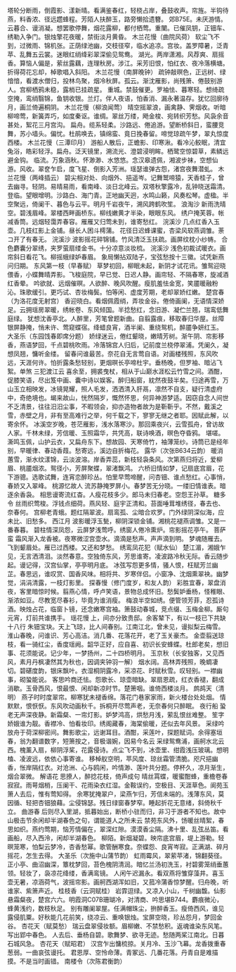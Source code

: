 <!-- { "loadSidebar": true } -->
塔轮分断雨，倒霞影、漾新晴。看满鉴春红，轻桡占岸，叠鼓收声。帘旌。半钩待燕，料香浓、径远趱蜂程。芳陌人扶醉玉，路旁懒拾遗簪。 
郊B75E。未厌游情。云暮合、谩消凝。想罢歌停舞，烟花露柳，都付栖莺。重闉。已催凤钥，正钿车、绣勒入争门。银烛擎花夜暖，禁街淡月黄昏。 
木兰花慢（曲院风荷）
软尘飞不到，过微雨、锦机张。正荫绿池幽，交枝径窄，临水追凉。宫妆。盖罗障暑，泛青苹、乱舞五云裳。迷眼红绡绛彩翠深偷见鸳鸯。 
湖光。两岸潇湘。风荐爽、扇摇香。算恼人偏是，萦丝露藕，连理秋房。涉江。采芳旧恨，怕红衣、夜冷落横塘。折得荷花忘却，棹歌唱入斜阳。 
木兰花慢（南屏晚钟）
疏钟敲暝色，正远树、绿愔愔，看渡水僧归，投林鸟聚，烟冷秋屏。孤云。渐沈雁影，尚残箫、倦鼓别游人。宫柳栖鸦未稳，露梢已挂疏星。 
重城。禁鼓催更。罗袖怯、暮寒轻。想绮疏空掩，鸾绡翳锦，鱼钥收银。兰灯。伴人夜语，怕香消、漏永著温存。犹忆回廓待月，画兰倚遍桐阴。 
木兰花慢（柳浪闻莺）
晴空摇翠浪，画禽静、霁烟收。听暗柳啼莺，新簧弄巧，如度秦讴。谁绸。翠丝万缕，飏金梭、宛转织芳愁。风袅余音甚处，絮花三月宫沟。 
扁舟。缆系轻柔。沙路远、倦追游。望断桥斜日，蛮腰竞舞，苏小墙头。偏忧。杜鹃唤去，镇绵蛮、竟日挽春留。啼觉琼疏午梦，翠丸惊度西楼。 
木兰花慢（三潭印月）
游船人散后，正蟾影、印寒湫。看冷沁鲛眠，清宜兔浴，皓彩轻浮。扁舟。泛天镜里，溯流光、澄碧浸明眸。栖鹭空惊碧草，素鳞远避金钩。 
临流。万象涵秋。怀渺渺、水悠悠。念汉皋遗佩，湘波步袜，空想仙游。风收。翠奁乍启，度飞星、倒影入芳洲。瑶瑟谁弹古怨，渚宫夜舞潜虬。 
木兰花慢（两峰插云）
碧尖相对处、向烟外、挹遥岑。记舞鹫啼猿，天香桂子，曾去幽寻。轻阴。易晴易雨，看南峰、淡日北峰云。双塔秋擎露冷，乱钟晓送霜清。 
登临。望眼增明。沙路白、海门青。正地幽天迥，水鸣山籁，风奏松琴。虚楹。半空聚远，倚阑干、暮色与云平。明月千岩夜午，溯风跨鹤吹笙。 
浪淘沙
新雨洗晴空。碧浅眉峰。翠楼西畔画桥东。柳线嫩黄才半染，眼眼东风。 
绣户掩芙蓉。帐减香筒。远烟轻霭弄春容。雁雁又归莺未到，谁寄愁红。 
浣溪沙
几点红香入玉壶。几枝红影上金铺。昼长人困斗樗蒲。 
花径日迟蜂课蜜，杏梁风软燕调雏。荼コ开了有春无。 
浣溪沙
波影摇花碎锦铺。竹风清泛玉扶疏。画屏纹枕小纱帱。 
合色麝囊分翠绣，夹罗萤扇缕金书。十分凉意淡妆梳。 
浣溪沙
浅色初裁试暖衣。画帘斜日看花飞。柳摇蛾绿妒春眉。 
象局懒拈双陆子，宝弦愁按十三徽。试凭新燕问归期。 
东风第一枝（早春赋）
草梦初回，柳眠未起，新阴才试花讯。雏鸳迎晓偎香，小蝶舞晴弄影。飞梭庭院，早已觉、日迟人静。画帘轻、不隔春寒，旋减酒红香晕。 
吟欲就、远烟催暝。人欲醉、晚风吹醒。瘦肌羞怯金宽，笑靥暖融粉沁。珠歌缓引。更巧试、杏妆梅鬓。怕等闲、虚度芳期，老却翠娇红嫩。 
楚宫春（为洛花度无射宫）
香迎晓白。看烟佩霞绡，弄妆金谷。倦倚画阑，无语情深娇足。云拥瑶房翠暖，绣帐卷、东风倾国。半捻愁红，念旧游、凝伫兰翘，瑞鸾低舞庭绿。 
犹想沈香亭北。人醉里，芳笔曾题新曲。自翦露痕，移取春归华屋。丝障银屏静掩，悄未许、莺窥蝶宿。绛蜡良宵，酒半阑、重绕鸳机，醉靥争妍红玉。 
大圣乐（东园饯春即席分题）
娇绿迷云，倦红颦晓，嫩晴芳树。渐午阴、帘影移香，燕语梦回，千点碧桃吹雨。冷落锦宫人归后，记前度兰桡停翠浦。凭阑久，凝想凤翘，慵听金缕。 
留春问谁最苦。奈花自无言莺自语。对画楼残照，东风吹远，天涯何许。怕折露条愁轻别，更烟暝长亭啼杜宇。垂杨晚，但罗袖、暗沾飞絮。单煞 
三犯渡江云
喜余至，拥裘曳杖，相从于山巅水涯松云竹雪之间。酒酣，促膝笑语，尽出笈中画、囊中诗以娱客。醉归船窗，紞然夜鼓半矣。归途再雪，万山玉立相映发，冰镜晃耀，照人毛发，洒洒清入肝鬲，凛然不自支，疑行清虚府中，奇绝境也。朅来故山，恍然隔岁，慨然怀思，何异神游梦适。因窃自念人间世不乏清景，往往汨汨尘事，不暇领会，抑亦造物者故为是靳靳乎。不然，戴溪之雪，赤壁之月，非有至高难行之举，何千载之下，寥寥无继之者耶。因赋此解，以寄余怀。 
冰溪空岁晚，苍茫雁影，浅水落寒沙。那回乘夜兴，云雪孤舟，曾访故人家。千林未绿，芳信暖、玉照霜华，共凭高，联诗唤酒，暝色夺昏鸦。 
堪嗟。澌鸣玉佩，山护云衣，又扁舟东下。想故园、天寒倚竹，袖薄笼纱。诗筒已是经年别，早暖律、春动香葭。愁寄远，溪边自折梅花。 
露华（次张B634云韵）
暖消蕙雪，渐水纹漾锦，云淡波溶。岸香弄蕊，新枝轻袅条风。次第燕归将近，爱柳眉、桃靥烟浓。鸳径小，芳屏聚蝶，翠渚飘鸿。 
六桥旧情如梦，记扇底宫眉，花下游骢。选歌试舞，连宵恋醉珍丛。怕里早莺啼醒，问杏钿、谁点愁红。心事悄，春娇又入翠峰。 
桃源忆故人
流苏静掩罗屏小。春梦苦无分晓。一缕旧情谁表。暗逐余香袅。 
相思谩寄流红杳。人瘦花枝多少。郎马未归春老。空怨王孙草。 
糖多令
丝雨织莺梭。浮钱点细荷。燕风轻、庭宇正清和。苔面唾茸堆绣径，春去也、奈春何。 
宫柳老青蛾。题红隔翠波。扇鸾孤、尘暗合欢罗。门外绿阴深似海，应未比、旧愁多。 
西江月
波影暖浮玉甃，柳阴深锁金铺。湘桃花褪燕调雏。又是一番春暮。 
碧柱情深凤怨，云屏梦浅莺呼。绣窗人倦冷熏炉。帘影摇花亭午。 
菩萨蛮
霜风渐入龙香被。夜寒微涩宫壶水。滴滴是愁声。声声滴到明。 
梦魂随雁去。飞到颦眉处。雁已过西楼。又还和梦愁。 
绣鸾凤花犯（赋水仙）
楚江湄，湘娥乍见，无言洒清泪。淡然春意。空独倚东风，芳思谁寄。凌波路冷秋无际。香云随步起。谩记得，汉宫仙掌，亭亭明月底。 
冰弦写怨更多情，骚人恨，枉赋芳兰幽芷。春思远，谁叹赏、国香风味。相将共、岁寒伴侣。小窗净、沈烟熏翠袂。幽梦觉，涓涓清露，一枝灯影里。 
探春慢（修门度岁，和友人韵）
彩胜宜春，翠盘消夜，客里暗惊时候。翦燕心情，呼卢笑语，景物总成怀旧。愁鬓妒垂杨，怪稚眼、渐浓如豆。尽教宽尽春衫，毕竟为谁消瘦。 
梅浪半空如绣。便管领芳菲，忍孤诗酒。映烛占花，临窗卜镜，还念嫩寒宫袖。箫鼓动春城，竞点缀、玉梅金柳。厮句元宵，灯前共谁携手。 
瑶花慢
上，间亦分致贵邸。余客辇下，有以一枝已下共缺十八行 
朱钿宝玦。天上飞琼，比人间春别。江南江北，曾未见，谩拟梨云梅雪。淮山春晚，问谁识、芳心高洁。消几番、花落花开，老了玉关豪杰。 
金壶翦送琼枝，看一骑红尘，香度瑶阙。韶华正好，应自喜、初识长安蜂蝶。杜郎老矣，想旧事、花须能说。记少年，一梦扬州，二十四桥明月。 
玉京秋（长安独客，又见西风，素月丹枫凄然其为秋也，因调夹钟羽一解）
烟水阔。高林弄残照，晚蜩凄切。碧碪度韵，银床飘叶。衣湿桐阴露冷，采凉花、时赋秋雪。叹轻别。一襟幽事，砌蛩能说。 
客思吟商还怯。怨歌长、琼壶暗缺。翠扇恩疏，红衣香褪，翻成消歇。玉骨西风，恨最恨、闲却新凉时节。楚箫咽。谁倚西楼淡月。 
鹧鸪天（清明）
燕子时时度翠帘。柳寒犹未褪香绵。落花门巷家家雨，新火楼台处处烟。 
情默默，恨恹恹。东风吹动画秋千。拆桐开尽莺声老，无奈春何只醉眠。 
夜行船
蛩老无声深夜静。新霜粲、一帘灯影。妒梦鸿高，烘愁月浅，萦乱恨丝难整。 
笙字娇娥谁为靓。香襟冷、怕看妆印。绣阁藏春，海棠偷暖，还似去年风景。 
采绿吟
放舟于荷深柳密间。舞影歌尘，远谢耳目。酒酣，采莲叶，探题赋词。余得塞垣春，翁为翻谱数字，短箫按之，音极谐婉，因易今名云 
采绿鸳鸯浦，画舸水北云西。槐薰入扇，柳阴浮桨，花露侵诗。点尘飞不到，冰壶里、绀霞浅压玻璃。想明榼、凌波远，依依心事寄谁。 
移棹舣空明，苹风度、琼丝霜管清脆。咫尺挹幽香，怅岸隔红衣。对沧洲、心与鸥闲，吟情渺、莲叶共分题。停杯久，凉月渐生，烟合翠微。 
解语花
思撩人，醉捻花枝，倚声成句 
晴丝罥蝶，暖蜜酣蜂，重檐卷春寂寂。雨萼烟梢，压阑干、花雨染衣红湿。金鞍误约，空极目、天涯草色。阆苑玉箫人去后，惟有莺知得。 
余寒犹掩翠户，梁燕乍归，芳信未端的。浅薄东风，莫因循、轻把杏钿狼藉。尘侵锦瑟。残日绿窗春梦窄。睡起折花无意绪，斜倚秋千立。 
曲游春
后则尽入里湖，抵暮始出，断桥小驻而归，非习于游者不知也。故中山极击节余闲却半湖春色之句，谓能道人之所未云 
禁苑东风外，饧暖丝晴絮，春思如织。燕约莺期，恼芳情偏在，翠深红隙。漠漠香尘隔。沸十里、乱弦丛笛。看画船，尽入西泠，闲却半湖春色。 
柳陌。新烟凝碧。映帘底宫眉，堤上游勒。轻暝笼寒，怕梨云梦冷，杏香愁幂。歌管酬寒食。奈蝶怨、良宵岑寂。正满湖、碎月摇花，怎生去得。 
大圣乐（次施中山蒲节韵）
虹雨霉风，翠萦苹渚，锦翻葵径。正小亭、曲沼幽深，簟枕梦回，苔色槐阴清润。暗忆兰汤初洗玉，衬碧雾笼绡垂蕙领。轻妆了，袅凉花绛缕，香满鸾镜。 
人闲午迟漏永。看双燕将雏穿藻井。喜玉壶无暑，凉涵荷气，波摇帘影。画舸西湖浑如旧，又菰冷蒲香惊梦醒。归舟晚，听谁家、紫箫声近。 
桂枝香（云洞赋桂）
岩霏逗绿。又凉入小山，千树幽馥。仙影悬霜粲夜，楚宫六六。明霞洞C07B珊瑚冷，对清商、吟思堪B744。麝痕微沁，蜂黄浅约，数枝秋足。 
别有雕阑翠屋。任满帽珠尘，拚醉香玉。瘦倚西风，谁见露侵肌粟。好秋能几花前笑，绕凉云、重唤银烛。宝屏空晓，珍丛怨月，梦回金谷。 
杏花天（赋莫愁）
瑞云盘翠侵妆额。眉柳嫩、不禁愁积。返魂谁染东风笔。写出郢中春色。 
人去后、垂杨自碧。歌舞梦、欲寻无迹。愁随两桨江南北。日暮石城风急。 
杏花天（赋昭君）
汉宫乍出慵梳掠。关月冷、玉沙飞幕。龙香拨重春葱弱。一曲哀弦谩托。 
君恩厚、空怜命薄。青冢远、几番花落。丹青自是难描摸。不是当时画错。 
南楼令（次陈君衡韵）
